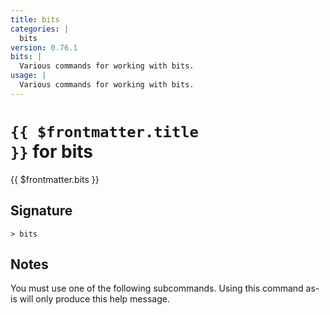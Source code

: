 ```yaml
---
title: bits
categories: |
  bits
version: 0.76.1
bits: |
  Various commands for working with bits.
usage: |
  Various commands for working with bits.
---
```


# <code>{{ $frontmatter.title }}</code> for bits

<div class='command-title'>{{ $frontmatter.bits }}</div>

## Signature

```> bits ```

## Notes
You must use one of the following subcommands. Using this command as-is will only produce this help message.